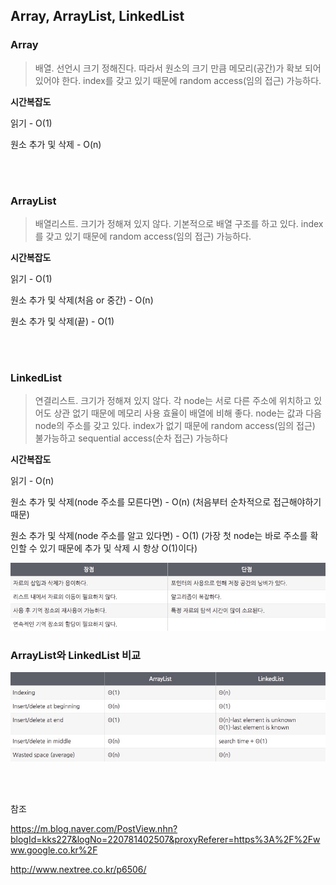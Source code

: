 ## Array, ArrayList, LinkedList


### Array

> 배열. 선언시 크기 정해진다. 따라서 원소의 크기 만큼 메모리(공간)가 확보 되어 있어야 한다. index를 갖고 있기 때문에 random access(임의 접근) 가능하다.



**시간복잡도**

읽기 - O(1)

원소 추가 및 삭제 - O(n)

</br>

</br>

### ArrayList

> 배열리스트. 크기가 정해져 있지 않다. 기본적으로 배열 구조를 하고 있다. index를 갖고 있기 때문에 random access(임의 접근) 가능하다.



**시간복잡도**

읽기 - O(1)

원소 추가 및 삭제(처음 or 중간) - O(n)

원소 추가 및 삭제(끝) - O(1)

</br>

</br>



### LinkedList

> 연결리스트. 크기가 정해져 있지 않다. 각 node는 서로 다른 주소에 위치하고 있어도 상관 없기 때문에 메모리 사용 효율이 배열에 비해 좋다. node는 값과 다음 node의 주소를 갖고 있다. index가 없기 때문에 random access(임의 접근) 불가능하고 sequential access(순차 접근) 가능하다



**시간복잡도**

읽기 - O(n)

원소 추가 및 삭제(node 주소를 모른다면) - O(n) (처음부터 순차적으로 접근해야하기 때문)

원소 추가 및 삭제(node 주소를 알고 있다면) - O(1) (가장 첫 node는 바로 주소를 확인할 수 있기 때문에 추가 및 삭제 시 항상 O(1)이다)



![image1](./1111.jpg)





### ArrayList와 LinkedList 비교

![image2](./2222.jpg)





</br>

</br>



참조

https://m.blog.naver.com/PostView.nhn?blogId=kks227&logNo=220781402507&proxyReferer=https%3A%2F%2Fwww.google.co.kr%2F

http://www.nextree.co.kr/p6506/